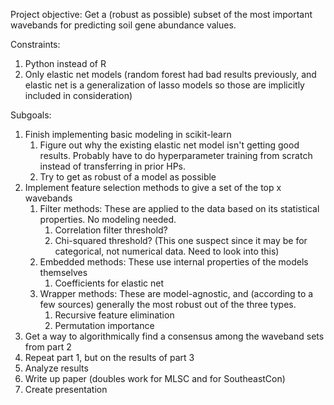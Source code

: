 Project objective: Get a (robust as possible) subset of the most important wavebands for predicting soil gene abundance values.

Constraints:
1. Python instead of R
2. Only elastic net models (random forest had bad results previously, and elastic net is a generalization of lasso models so those are implicitly included in consideration)

Subgoals:
1. Finish implementing basic modeling in scikit-learn
    1. Figure out why the existing elastic net model isn't getting good results. Probably have to do hyperparameter training from scratch instead of transferring in prior HPs.
    2. Try to get as robust of a model as possible
2. Implement feature selection methods to give a set of the top x wavebands
    1. Filter methods: These are applied to the data based on its statistical properties. No modeling needed.
        1. Correlation filter threshold?
        2. Chi-squared threshold? (This one suspect since it may be for categorical, not numerical data. Need to look into this)
    2. Embedded methods: These use internal properties of the models themselves
        1. Coefficients for elastic net
    3. Wrapper methods: These are model-agnostic, and (according to a few sources) generally the most robust out of the three types.
        1. Recursive feature elimination
        2. Permutation importance
3. Get a way to algorithmically find a consensus among the waveband sets from part 2
4. Repeat part 1, but on the results of part 3
5. Analyze results
6. Write up paper (doubles work for MLSC and for SoutheastCon)
7. Create presentation